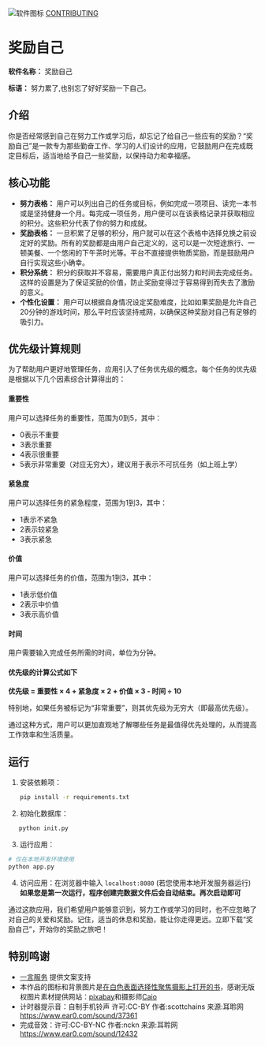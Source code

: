![软件图标](https://foruda.gitee.com/images/1751104375576115618/0a2c3c96_12357965.jpeg)
[CONTRIBUTING](.github/CONTRIBUTING.md)
# 奖励自己

**软件名称：** 奖励自己

**标语：** 努力累了,也别忘了好好奖励一下自己。

## 介绍

你是否经常感到自己在努力工作或学习后，却忘记了给自己一些应有的奖励？“奖励自己”是一款专为那些勤奋工作、学习的人们设计的应用，它鼓励用户在完成既定目标后，适当地给予自己一些奖励，以保持动力和幸福感。

## 核心功能

- **努力表格：** 用户可以列出自己的任务或目标，例如完成一项项目、读完一本书或是坚持健身一个月。每完成一项任务，用户便可以在该表格记录并获取相应的积分。这些积分代表了你的努力和成就。
- **奖励表格：** 一旦积累了足够的积分，用户就可以在这个表格中选择兑换之前设定好的奖励。所有的奖励都是由用户自己定义的，这可以是一次短途旅行、一顿美餐、一个悠闲的下午茶时光等。平台不直接提供物质奖励，而是鼓励用户自行实现这些小确幸。
- **积分系统：** 积分的获取并不容易，需要用户真正付出努力和时间去完成任务。这样的设置是为了保证奖励的价值，防止奖励变得过于容易得到而失去了激励的意义。
- **个性化设置：** 用户可以根据自身情况设定奖励难度，比如如果奖励是允许自己20分钟的游戏时间，那么平时应该坚持戒网，以确保这种奖励对自己有足够的吸引力。

## 优先级计算规则

为了帮助用户更好地管理任务，应用引入了任务优先级的概念。每个任务的优先级是根据以下几个因素综合计算得出的：

#### 重要性

用户可以选择任务的重要性，范围为0到5，其中：

* 0表示不重要
* 3表示重要
* 4表示很重要
* 5表示非常重要（对应无穷大），建议用于表示不可抗任务（如上班上学）

#### 紧急度

用户可以选择任务的紧急程度，范围为1到3，其中：

* 1表示不紧急
* 2表示较紧急
* 3表示紧急

#### 价值

用户可以选择任务的价值，范围为1到3，其中：

* 1表示低价值
* 2表示中价值
* 3表示高价值

#### 时间

用户需要输入完成任务所需的时间，单位为分钟。

#### 优先级的计算公式如下

**优先级 = 重要性 × 4  +  紧急度 × 2 + 价值 × 3  - 时间 ÷ 10**

特别地，如果任务被标记为“非常重要”，则其优先级为无穷大（即最高优先级）。

通过这种方式，用户可以更加直观地了解哪些任务是最值得优先处理的，从而提高工作效率和生活质量。

## 运行

1. 安装依赖项：

   ```bash
   pip install -r requirements.txt
   ```
2. 初始化数据库：

```bash
   python init.py
```

3. 运行应用：

```bash
# 仅在本地开发环境使用
python app.py
```

4. 访问应用：在浏览器中输入 `localhost:8080` (若您使用本地开发服务器运行)
   **如果您是第一次运行，程序创建完数据文件后会自动结束。再次启动即可**

通过这款应用，我们希望用户能够意识到，努力工作或学习的同时，也不应忽略了对自己的关爱和奖励。记住，适当的休息和奖励，能让你走得更远。立即下载“奖励自己”，开始你的奖励之旅吧！

## 特别鸣谢

- [一言服务](https://hitokoto.cn/) 提供文案支持
- 本作品的图标和背景图片是[在白色表面选择性聚焦摄影上打开的书](https://www.pexels.com/zh-cn/photo/46274/)，感谢无版权图片素材提供网站：[pixabay](https://pixabay.com/)和摄影师[Caio](https://www.pexels.com/zh-cn/@caio/)
- 计时器提示音：自制手机铃声 许可:CC-BY 作者:scottchains 来源:耳聆网 https://www.ear0.com/sound/37361
- 完成音效：许可:CC-BY-NC 作者:nckn 来源:耳聆网 https://www.ear0.com/sound/12432